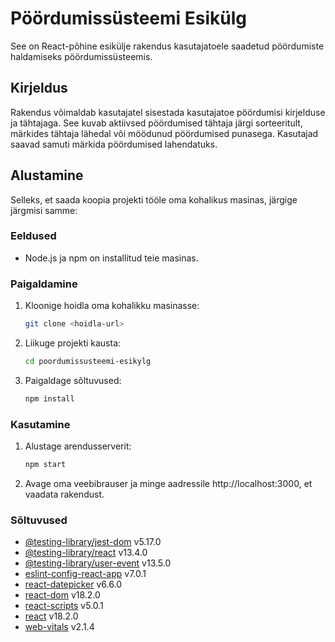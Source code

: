 # Pöördumissüsteemi Esikülg

See on React-põhine esikülje rakendus kasutajatoele saadetud pöördumiste haldamiseks pöördumissüsteemis.

## Kirjeldus

Rakendus võimaldab kasutajatel sisestada kasutajatoe pöördumisi kirjelduse ja tähtajaga. See kuvab aktiivsed pöördumised tähtaja järgi sorteeritult, märkides tähtaja lähedal või möödunud pöördumised punasega. Kasutajad saavad samuti märkida pöördumised lahendatuks.

## Alustamine

Selleks, et saada koopia projekti tööle oma kohalikus masinas, järgige järgmisi samme:

### Eeldused

- Node.js ja npm on installitud teie masinas.

### Paigaldamine

1. Kloonige hoidla oma kohalikku masinasse:

    ```bash
   git clone <hoidla-url>

2. Liikuge projekti kausta:

    ```bash
    cd poordumissusteemi-esikylg

3. Paigaldage sõltuvused:

    ```bash
    npm install

### Kasutamine

1. Alustage arendusserverit:

    ```bash
    npm start

2. Avage oma veebibrauser ja minge aadressile http://localhost:3000, et vaadata rakendust.

### Sõltuvused

- [@testing-library/jest-dom](https://www.npmjs.com/package/@testing-library/jest-dom) v5.17.0
- [@testing-library/react](https://www.npmjs.com/package/@testing-library/react) v13.4.0
- [@testing-library/user-event](https://www.npmjs.com/package/@testing-library/user-event) v13.5.0
- [eslint-config-react-app](https://www.npmjs.com/package/eslint-config-react-app) v7.0.1
- [react-datepicker](https://www.npmjs.com/package/react-datepicker) v6.6.0
- [react-dom](https://www.npmjs.com/package/react-dom) v18.2.0
- [react-scripts](https://www.npmjs.com/package/react-scripts) v5.0.1
- [react](https://www.npmjs.com/package/react) v18.2.0
- [web-vitals](https://www.npmjs.com/package/web-vitals) v2.1.4